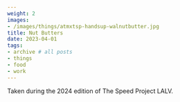 ```yaml
---
weight: 2
images:
- /images/things/atmxtsp-handsup-walnutbutter.jpg
title: Nut Butters
date: 2023-04-01
tags:
- archive # all posts
- things
- food
- work
---
```


Taken during the 2024 edition of The Speed Project LALV. 
